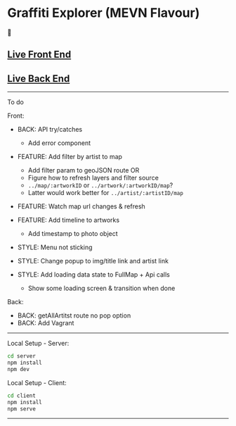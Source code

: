# Graffiti Explorer (MEVN Flavour)

:art:

## [Live Front End](https://graffiti-explorer.netlify.app/)

## [Live Back End](https://graffiti-explorer-backend.herokuapp.com/)

---

To do

Front:

- BACK: API try/catches
  - Add error component
  
- FEATURE: Add filter by artist to map
  - Add filter param to geoJSON route OR
  - Figure how to refresh layers and filter source
  - `../map/:artworkID` or `../artwork/:artworkID/map`?
  - Latter would work better for `../artist/:artistID/map`
- FEATURE: Watch map url changes & refresh
- FEATURE: Add timeline to artworks
  - Add timestamp to photo object
  
- STYLE: Menu not sticking
- STYLE: Change popup to img/title link and artist link
- STYLE: Add loading data state to FullMap + Api calls
  - Show some loading screen & transition when done


Back:

- BACK: getAllArtitst route no pop option
- BACK: Add Vagrant

---

Local Setup - Server:

```bash
cd server
npm install
npm dev
```

Local Setup - Client:

```bash
cd client
npm install
npm serve
```

---

